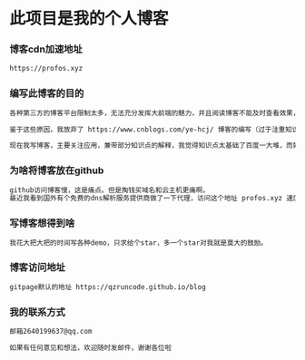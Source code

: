 # 此项目是我的个人博客

### 博客cdn加速地址

```txt
https://profos.xyz
```

### 编写此博客的目的

```txt
各种第三方的博客平台限制太多，无法充分发挥大前端的魅力，并且阅读博客不能及时查看效果，而且大部分博客代码质量低下

鉴于这些原因，我放弃了 https://www.cnblogs.com/ye-hcj/ 博客的编写（过于注重知识点）

现在我写博客，主要关注应用，兼带部分知识点的解释，我觉得知识点太基础了百度一大堆，而好的应用太少太少
```

### 为啥将博客放在github

```txt
github访问博客慢，这是痛点。但是掏钱买域名和云主机更痛啊。
最近我看到国外有个免费的dns解析服务提供商做了一下代理，访问这个地址 profos.xyz 速度应该快些
```

### 写博客想得到啥

```txt
我花大把大把的时间写各种demo，只求给个star，多一个star对我就是莫大的鼓励。
```

### 博客访问地址

```txt
gitpage默认的地址 https://qzruncode.github.io/blog
```

### 我的联系方式

```txt
邮箱2640199637@qq.com

如果有任何意见和想法，欢迎随时发邮件，谢谢各位啦
```